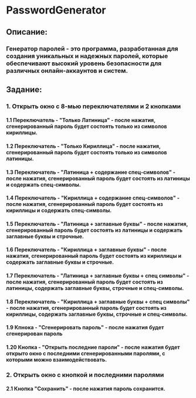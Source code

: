 # PasswordGenerator

## Описание:
### Генератор паролей - это программа, разработанная для создания уникальных и надежных паролей, которые обеспечивают высокий уровень безопасности для различных онлайн-аккаунтов и систем. 

## Задание:
### 1. Открыть окно с 8-мью переключателями и 2 кнопками
#### 1.1 Переключатель - "Только Латиница" - после нажатия, сгенерированный пароль будет состоять только из символов кириллицы.
#### 1.2 Переключатель - "Только Кириллица" - после нажатия, сгенерированный пароль будет состоять только из символов латиницы.
#### 1.3 Переключатель - "Латиница + содержание спец-символов" - после нажатия, сгенерированный пароль будет состоять из латиницы и содержать спец-символы.
#### 1.4 Переключатель - "Кириллица + содержание спец-символов" - после нажатия, сгенерированный пароль будет состоять из кириллицы и содержать спец-символы.
#### 1.5 Переключатель - "Латиница + заглавные буквы" - после нажатия, сгенерированный пароль будет состоять из латиницы и содержать заглавные буквы и строчные. 
#### 1.6 Переключатель - "Кириллица + заглавные буквы" - после нажатия, сгенерированный пароль будет состоять из кириллицы и содержать заглавные буквы и строчные. 
#### 1.7 Переключатель - "Латиница + заглавные буквы + спец символы" - после нажатия, сгенерированный пароль будет состоять из латиницы, содержать заглавные буквы, строчные и спец-символы. 
#### 1.8 Переключатель - "Кириллица + заглавные буквы + спец символы" - после нажатия, сгенерированный пароль будет состоять из кириллицы, содержать заглавные буквы, строчные и спец-символы. 
#### 1.9 Кпнока - "Сгенерировать пароль" - после нажатия будет сгенерирован пароль
#### 1.20 Кнопка - "Открыть последние пароли" - после нажатия будет открыто окно с последними сгенерированными паролями, с которыми можно взаимодействовать. 
### 2. Открыть окно с кнопкой и последними паролями
#### 2.1 Кнопка "Сохранить" - после нажатия пароль сохранится.
